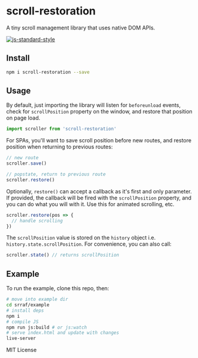 # scroll-restoration
A tiny scroll management library that uses native DOM APIs.

[![js-standard-style](https://cdn.rawgit.com/feross/standard/master/badge.svg)](http://standardjs.com)

## Install
```bash
npm i scroll-restoration --save
```

## Usage 
By default, just importing the library will listen for `beforeunload` events, check for `scrollPosition` property on the window, and restore that position on page load.
```javascript
import scroller from 'scroll-restoration'
```

For SPAs, you'll want to save scroll position before new routes, and restore position when returning to previous routes:
```javascript
// new route
scroller.save()

// popstate, return to previous route
scroller.restore()
```

Optionally, `restore()` can accept a callback as it's first and only parameter. If provided, the callback will be fired with the `scrollPosition` property, and you can do what you will with it. Use this for animated scrolling, etc.
```javascript
scroller.restore(pos => {
  // handle scrolling
})
```

The `scrollPosition` value is stored on the `history` object i.e. `history.state.scrollPosition`. For convenience, you can also call:
```javascript
scroller.state() // returns scrollPosition
```

## Example
To run the example, clone this repo, then:
```bash
# move into example dir
cd srraf/example
# install deps
npm i
# compile JS
npm run js:build # or js:watch
# serve index.html and update with changes
live-server 
```

MIT License
